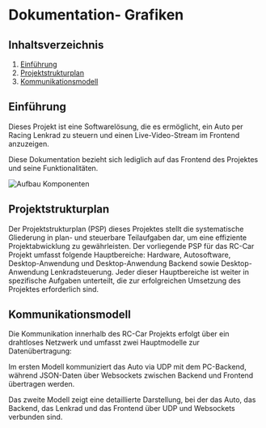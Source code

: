 # Dokumentation- Grafiken

## Inhaltsverzeichnis
1. [Einführung](#einführung)
2. [Projektstrukturplan](#projektstruktur)
3. [Kommunikationsmodell](#Kommmodell)


## Einführung
Dieses Projekt ist eine Softwarelösung, die es ermöglicht, ein Auto per Racing Lenkrad zu steuern und einen Live-Video-Stream im Frontend anzuzeigen. 

Diese Dokumentation bezieht sich lediglich auf das Frontend des Projektes und seine Funktionalitäten.

![Aufbau Komponenten](src/assets/Komponenten.png)

## Projektstrukturplan
Der Projektstrukturplan (PSP) dieses Projektes stellt die systematische Gliederung in plan- und steuerbare Teilaufgaben dar, um eine effiziente Projektabwicklung zu gewährleisten.
Der vorliegende PSP für das RC-Car Projekt umfasst folgende Hauptbereiche: Hardware, Autosoftware, Desktop-Anwendung und Desktop-Anwendung Backend sowie Desktop-Anwendung Lenkradsteuerung. Jeder dieser Hauptbereiche ist weiter in spezifische Aufgaben unterteilt, die zur erfolgreichen Umsetzung des Projektes erforderlich sind.


## Kommunikationsmodell
Die Kommunikation innerhalb des RC-Car Projekts erfolgt über ein drahtloses Netzwerk und umfasst zwei Hauptmodelle zur Datenübertragung:

Im ersten Modell kommuniziert das Auto via UDP mit dem PC-Backend, während JSON-Daten über Websockets zwischen Backend und Frontend übertragen werden. 

Das zweite Modell zeigt eine detaillierte Darstellung, bei der das Auto, das Backend, das Lenkrad und das Frontend über UDP und Websockets verbunden sind. 

